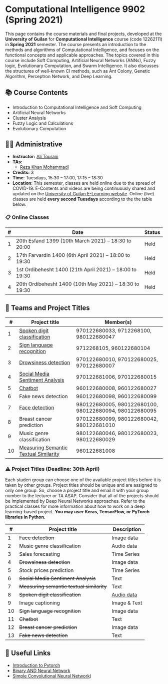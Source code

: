 # Computational Intelligence 9902 (Spring 2021)

This page contains the course materials and final projects, developed at the **University of Guilan** for **Computational Intelligence** course (code 12262111) in **Spring 2021** semester. The course presents an introduction to the methods and algorithms of Computational Intelligence, and focuses on the functional concepts and applicable approaches. The topics covered in this course include Soft Computing, Artificial Neural Networks (ANNs), Fuzzy logic, Evolutionary Computation, and Swarm Intelligence. It also discusses the structures of well-known CI methods, such as Ant Colony, Genetic Algorithm, Perceptron Network, and Deep Learning.

## 📚 Course Contents

- Introduction to Computational Intelligence and Soft Computing
- Artificial Neural Networks
- Cluster Analysis
- Fuzzy Logic and Calculations
- Evolutionary Computation

## 👨‍🏫 Administrative

- **Instructor:** [Ali Tourani](http://alitourani.ir/course-material/ "Ali Tourani")
- **TAs:**
	- [Reza Khan Mohammadi](https://ledengary.github.io/ "Reza Khan Mohammadi")
- **Credits:** 3
- **Time**: Tuesdays, 15:30 – 17:00, 17:15 – 18:30
- **Location**: This semester, classes are held online due to the spread of COVID-19. E-Contents and videos are being continuously shared and updated on the [University of Guilan E-Learning website](https://ecent2.guilan.ac.ir/ "University of Guilan's E-Learning website"). Online (live) classes are held **every second Tuesdays** according to the the table below.

### 📋 Online Classes

| # | Date | Status |
| ------------ | ------------ | ---------- |
| 1 | 20th Esfand 1399 (10th March 2021) – 18:30 to 20:00 | Held |
| 2 | 17th Farvardin 1400 (6th April 2021) – 18:00 to 19:30 | Held |
| 3 | 1st Ordibehesht 1400 (21th April 2021) – 18:00 to 19:30 | Held |
| 4 | 20th Ordibehesht 1400 (10th May 2021) – 18:30 to 19:30 | Held |

## 🔨 Teams and Project Titles

| # | Project title | Member(s) |
| ------------ | ------------ | ------------ |
| 1 | [Spoken digit classification](https://github.com/alitourani/computational-intelligence-class-9902/tree/main/G01-Spoken-Digit-Classification "Spoken digit classification") | 970122680033, 9712268100, 980122680047 |
| 2 | [Sign language recognition](https://github.com/alitourani/computational-intelligence-class-9902/tree/main/G02-Sign-Language-Recognition "Sign language recognition") | 9712268105, 960122680104 |
| 3 | [Drowsiness detection](https://github.com/alitourani/computational-intelligence-class-9902/tree/main/G03-Drowsiness-Detection "Drowsiness detection") | 970122680010, 970122680025, 970122680007 |
| 4 | [Social Media Sentiment Analysis](https://github.com/alitourani/computational-intelligence-class-9902/tree/main/G04-Social-Media-Sentiment-Analysis "Social Media Sentiment Analysis") | 970122681006, 970122680015 |
| 5 | [Chatbot](https://github.com/alitourani/computational-intelligence-class-9902/tree/main/G05-Chatbot "Chatbot") | 960122680008, 960122680027 |
| 6 | Fake news detection | 960122680098, 960122680099 |
| 7 | [Face detection](https://github.com/alitourani/computational-intelligence-class-9902/tree/main/G07-Face-Detection "Face detection") | 980122680005, 980122680100, 980122680094, 980122680095 |
| 8 | Breast cancer prediction | 970122680099, 980122680042, 980122681010 |
| 9 | Music genre classification | 980122680046, 980122680023, 980122680029 |
| 10 | [Measuring Semantic Textual Similarity](https://github.com/alitourani/computational-intelligence-class-9902/tree/main/G10-Semantic-Textual-Similarity "Measuring semantic textual similarity") | 960122681008 |

### ⚠️ Project Titles (Deadline: 30th April)

Each studen group can choose one of the available project titles before it is taken by other groups. Project titles should be unique and are assigned to only one group. So, choose a project title and email it with your group number to the lecturer or TA ASAP. Consider that all of the projects should be implemented by Deep Neural Networks approaches. Refer to the practical classes for more information about how to work on a deep learning-based project. **You may user Keras, TensorFlow, or PyTorch libraries in Python.**

| # | Project title | Description |
| ------------ | ------------ | -------- |
| 1 | ~~Face detection~~ | Image data |
| 2 | ~~Music genre classification~~ | Audio data |
| 3 | Sales forecasting | Time Series |
| 4 | ~~Drowsiness detection~~ | Image data |
| 5 | Stock prices prediction | Time Series |
| 6 | ~~Social Media Sentiment Analysis~~ | Text |
| 7 | ~~Measuring semantic textual similarity~~ | Text |
| 8 | ~~Spoken digit classification~~ | [Audio data](https://github.com/Jakobovski/free-spoken-digit-dataset "Audio data") |
| 9 | Image captioning | Image & Text |
| 10 | ~~Sign language recognition~~ | Image data |
| 11 | ~~Chatbot~~ | Text |
| 12 | ~~Breast cancer prediction~~ | Image data |
| 13 | ~~Fake news detection~~ | Text |

## 🔗 Useful Links

- [Introduction to Pytorch](https://www.aparat.com/v/EMw10?playlist=648957 "Introduction to Pytorch")
- [Binary AND Neural Network](https://colab.research.google.com/drive/1uXsT5gbKNawp1QBRy03FhN0KQmW_KRZN?usp=sharing "Binary AND Neural Network")
- [Simple Convolutional Neural Network](https://colab.research.google.com/drive/13IZ7Z0SEkx2ikEE5sNGm3NQbcKlOxaG7?usp=sharing "Simple Convolutional Neural Network"))
